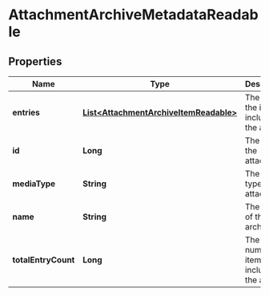# AttachmentArchiveMetadataReadable

## Properties
Name | Type | Description | Notes
------------ | ------------- | ------------- | -------------
**entries** | [**List&lt;AttachmentArchiveItemReadable&gt;**](AttachmentArchiveItemReadable.md) | The list of the items included in the archive. |  [optional]
**id** | **Long** | The ID of the attachment. |  [optional]
**mediaType** | **String** | The MIME type of the attachment. |  [optional]
**name** | **String** | The name of the archive file. |  [optional]
**totalEntryCount** | **Long** | The number of items included in the archive. |  [optional]
